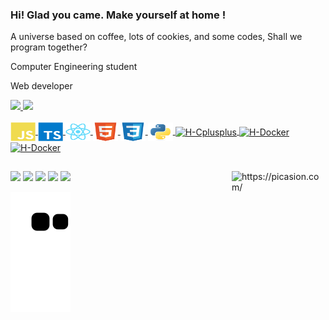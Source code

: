 ### Hi! Glad you came. Make yourself at home !


A universe based on coffee, lots of cookies, and some codes,
Shall we program together? 

Computer Engineering student 

Web developer

<a href="https://github.com/Heiny-H">
  
  <img height="145em" src="https://github-readme-stats.vercel.app/api?username=Heiny-H&show_icons=true&theme=radical&include_all_commits=true&count_private=true"/>
  
  <img height="135em" src="https://github-readme-stats.vercel.app/api/top-langs/?username=Heiny-H&layout=compact&langs_count=7&theme=radical"/>
</div>
<div style="display: inline_block"><br>
  <img align="center" alt="H-Js" height="30" width="40" src="https://raw.githubusercontent.com/devicons/devicon/master/icons/javascript/javascript-plain.svg">
  <img align="center" alt="H-Ts" height="30" width="40" src="https://raw.githubusercontent.com/devicons/devicon/master/icons/typescript/typescript-plain.svg">
  <img align="center" alt="H-React" height="30" width="40" src="https://raw.githubusercontent.com/devicons/devicon/master/icons/react/react-original.svg">
  <img align="center" alt="H-HTML" height="30" width="40" src="https://raw.githubusercontent.com/devicons/devicon/master/icons/html5/html5-original.svg">
  <img align="center" alt="H-CSS" height="30" width="40" src="https://raw.githubusercontent.com/devicons/devicon/master/icons/css3/css3-original.svg">
  <img align="center" alt="H-Python" height="30" width="40" src="https://raw.githubusercontent.com/devicons/devicon/master/icons/python/python-original.svg">
  <img align="center" alt="H-Cplusplus" height="30" width="40" src="https://cdn.jsdelivr.net/gh/devicons/devicon/icons/cplusplus/cplusplus-original.svg" /> 
   <img align="center" alt="H-Docker" height="30" width="40" src="https://cdn.jsdelivr.net/gh/devicons/devicon/icons/docker/docker-original.svg" />        
   <img align="center" alt="H-Docker" height="30" width="40"src="https://cdn.jsdelivr.net/gh/devicons/devicon/icons/java/java-original.svg" />
  
   
</div>
  
##
<div>
  <a href="https://instagram.com/__hellenzinha.__" target="_blank"><img src="https://img.shields.io/badge/-Instagram-%23E4405F?style=for-the-badge&logo=instagram&logoColor=white" target="_blank"></a>
 <a href="https://discord.gg/HellenzinhaH#9771" target="_blank"><img src="https://img.shields.io/badge/Discord-7289DA?style=for-the-badge&logo=discord&logoColor=white" target="_blank"></a> 
  <a href = "mailto:hellen.heiny@gmail.com"><img src="https://img.shields.io/badge/-Gmail-%23333?style=for-the-badge&logo=gmail&logoColor=white" target="_blank"></a>
  <a href ="https://www.linkedin.com/in/hellendesanti/" target="_blank"> <img src="https://img.shields.io/badge/-LinkedIn-%230077B5?style=for-the-badge&logo=linkedin&logoColor=white"                                                                              target="_blank"></a>         
     <a href = "https://api.whatsapp.com/send/?phone=5511968179550&text&app_absent=0" target= "_blank"> <img src="https://img.shields.io/badge/WhatsApp-25D366?style=for-the-badge&logo=whatsapp&logoColor=white" target="_blank"></a>  
  <a href="https://picasion.com/"><img src ="https://i.picasion.com/pic92/c825e1ca3c1dd20cbce231fe4077e037.gif" width="150" height="115" border="0" align="right" alt="https://picasion.com/" /></a><br /><a href="https://picasion.com/"></a>

  ![Snake animation](https://github.com/Heiny-H/Heiny-H/blob/output/github-contribution-grid-snake.svg)
 
  
  
                                


